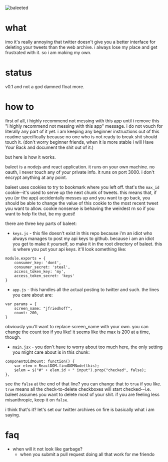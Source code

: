 ![baleeted](https://i.ytimg.com/vi/7rrZ-sA4FQc/maxresdefault.jpg)

# what

imo it's really annoying that twitter doesn't give you a better interface for deleting your tweets than the web archive. i always lose my place and get frustrated with it. so i am making my own.

# status

v0.1 and not a god damned float more.

# how to

first of all, i highly recommend not messing with this app until i remove this "i highly recommend not messing with this app" message. i do not vouch for literally any part of it yet. i am keeping any beginner instructions out of this readme specifically because no one who is not ready to break shit should touch it. (don't worry beginner friends, when it is more stable i will Have Your Back and document the shit out of it.)

but here is how it works.

baleet is a nodejs and react application. it runs on your own machine. no oauth, i never touch any of your private info. it runs on port 3000. i don't encrypt anything at any point.

baleet uses cookies to try to bookmark where you left off. that's the `max_id` cookie--it's used to serve up the next chunk of tweets. this means that, if you (or the app) accidentally messes up and you want to go back, you should be able to change the value of this cookie to the most recent tweet you want to allow. cookie nonsense is behaving the weirdest rn so if you want to help fix that, be my guest!

there are three key parts of baleet:

* `keys.js` - this file doesn't exist in this repo because i'm an idiot who always manages to post my api keys to github. because i am an idiot you get to make it yourself, so make it in the root directory of baleet. this is where you put your api keys. it'll look something like: 

```
module.exports = {
	consumer_key: 'dont',
	consumer_secret: 'steal',
	access_token_key: 'my',
	access_token_secret: 'keys'
}
```

* `app.js` - this handles all the actual posting to twitter and such. the lines you care about are:

```
var params = {
	screen_name: "jfriedhoff",
	count: 200,
}
```

obviously you'll want to replace screen_name with your own. you can change the count too if you like! it seems like the max is 200 at a time, though.

* `main.jsx` - you don't have to worry about too much here, the only setting you might care about is in this chunk:

```
componentDidMount: function() {
	var elem = ReactDOM.findDOMNode(this);
	$elem = $("#" + elem.id + " input").prop("checked", false);
},
```

see the `false` at the end of that line? you can change that to `true` if you like. `true` means all the check-to-delete checkboxes will start checked--i.e. baleet assumes you want to delete most of your shit. if you are feeling less misanthropic, keep it on `false`.

i think that's it? let's set our twitter archives on fire is basically what i am saying.

# faq

* when will it not look like garbage?
	* when you submit a pull request doing all that work for me friendo